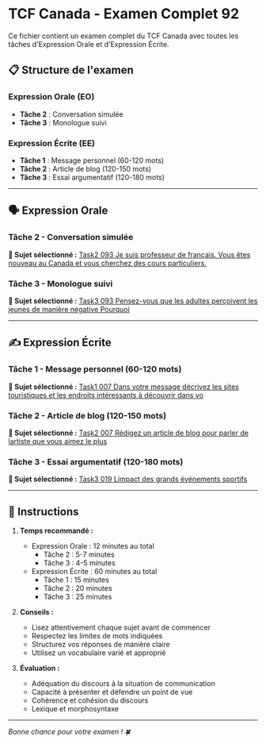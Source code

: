 # TCF Canada - Examen Complet 92

Ce fichier contient un examen complet du TCF Canada avec toutes les tâches d'Expression Orale et d'Expression Écrite.

## 📋 Structure de l'examen

### Expression Orale (EO)
- **Tâche 2** : Conversation simulée
- **Tâche 3** : Monologue suivi

### Expression Écrite (EE)  
- **Tâche 1** : Message personnel (60-120 mots)
- **Tâche 2** : Article de blog (120-150 mots)
- **Tâche 3** : Essai argumentatif (120-180 mots)

---

## 🗣️ Expression Orale

### Tâche 2 - Conversation simulée

**📄 Sujet sélectionné :** [Task2 093 Je suis professeur de français. Vous êtes nouveau au Canada et vous cherchez des cours particuliers.](../tcf_canada/eo/task2/task2_093_Je_suis_professeur_de_français._Vous_êtes_nouveau_au_Canada_et_vous_cherchez_des_cours_particuliers..md)

### Tâche 3 - Monologue suivi

**📄 Sujet sélectionné :** [Task3 093 Pensez-vous que les adultes perçoivent les jeunes de manière négative Pourquoi](../tcf_canada/eo/task3/task3_093_Pensez-vous_que_les_adultes_perçoivent_les_jeunes_de_manière_négative_Pourquoi.md)

---

## ✍️ Expression Écrite

### Tâche 1 - Message personnel (60-120 mots)

**📄 Sujet sélectionné :** [Task1 007 Dans votre message décrivez les sites touristiques et les endroits intéressants à découvrir dans vo](../tcf_canada/ee/task1/task1_007_Dans_votre_message_décrivez_les_sites_touristiques_et_les_endroits_intéressants_à_découvrir_dans_vo.md)

### Tâche 2 - Article de blog (120-150 mots)

**📄 Sujet sélectionné :** [Task2 007 Rédigez un article de blog pour parler de lartiste que vous aimez le plus](../tcf_canada/ee/task2/task2_007_Rédigez_un_article_de_blog_pour_parler_de_lartiste_que_vous_aimez_le_plus.md)

### Tâche 3 - Essai argumentatif (120-180 mots)

**📄 Sujet sélectionné :** [Task3 019 Limpact des grands événements sportifs](../tcf_canada/ee/task3/task3_019_Limpact_des_grands_événements_sportifs.md)

---

## 📝 Instructions

1. **Temps recommandé :**
   - Expression Orale : 12 minutes au total
     - Tâche 2 : 5-7 minutes
     - Tâche 3 : 4-5 minutes
   - Expression Écrite : 60 minutes au total
     - Tâche 1 : 15 minutes
     - Tâche 2 : 20 minutes  
     - Tâche 3 : 25 minutes

2. **Conseils :**
   - Lisez attentivement chaque sujet avant de commencer
   - Respectez les limites de mots indiquées
   - Structurez vos réponses de manière claire
   - Utilisez un vocabulaire varié et approprié

3. **Évaluation :**
   - Adéquation du discours à la situation de communication
   - Capacité à présenter et défendre un point de vue
   - Cohérence et cohésion du discours
   - Lexique et morphosyntaxe

---

*Bonne chance pour votre examen ! 🍀*
